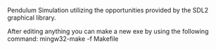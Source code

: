 Pendulum Simulation utilizing the opportunities provided by the SDL2 graphical library.

After editing anything you can make a new exe by using the following command: 
mingw32-make -f Makefile
